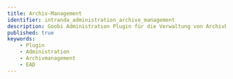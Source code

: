 ```yaml
---
title: Archiv-Management
identifier: intranda_administration_archive_management
description: Goobi Administration Plugin für die Verwaltung von Archivbeständen
published: true
keywords:
    - Plugin
    - Administration
    - Archivmanagement
    - EAD
---
```

